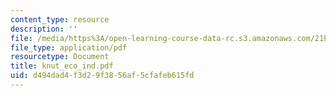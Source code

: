 ```yaml
---
content_type: resource
description: ''
file: /media/https%3A/open-learning-course-data-rc.s3.amazonaws.com/21h-931-seminar-in-historical-methods-spring-2004/d494dad4f3d29f3856af5cfafeb615fd_knut_eco_ind.pdf
file_type: application/pdf
resourcetype: Document
title: knut_eco_ind.pdf
uid: d494dad4-f3d2-9f38-56af-5cfafeb615fd
---
```

